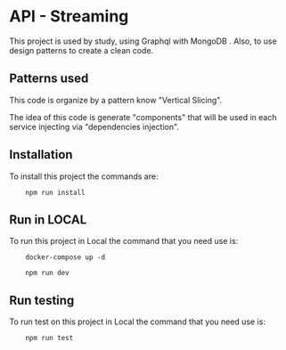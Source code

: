# API - Streaming

This project is used by study, using Graphql with MongoDB . Also, to use design patterns to create a clean code.

## Patterns used

This code is organize by a pattern know "Vertical Slicing".

The idea of this code is generate "components" that will be used in each service injecting via "dependencies injection".

## Installation

To install this project the commands are:

        npm run install

## Run in LOCAL

To run this project in Local the command that you need use is:

        docker-compose up -d

        npm run dev
        
## Run testing

To run test on this project in Local the command that you need use is:

        npm run test 


